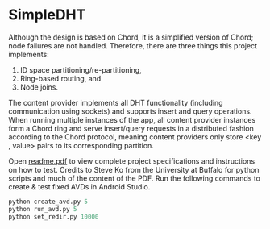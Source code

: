 # SimpleDHT
Although the design is based on Chord, it is a simplified version of Chord; node failures are not
handled. Therefore, there are three things this project implements:
1) ID space partitioning/re-partitioning,
2) Ring-based routing, and
3) Node joins.

The content provider implements all DHT functionality (including communication using sockets) and
supports insert and query operations. When running multiple instances of the app, all content
provider instances form a Chord ring and serve insert/query requests in a distributed
fashion according to the Chord protocol, meaning content providers only store <key , value> pairs to its corresponding partition.

Open [readme.pdf](https://github.com/Cabbler25/SimpleDHT/blob/master/readme.pdf) to view complete project specifications and instructions on how to test. Credits to Steve Ko from the University at Buffalo for python scripts and much of the content of the PDF. Run the following commands to create & test fixed AVDs in Android Studio.
```python
python create_avd.py 5
python run_avd.py 5
python set_redir.py 10000
```
